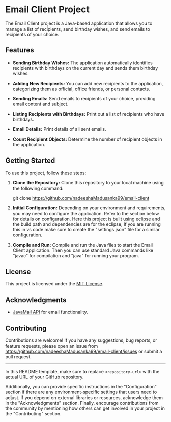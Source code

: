 # Email Client Project

The Email Client project is a Java-based application that allows you to manage a list of recipients, send birthday wishes, and send emails to recipients of your choice.

## Features

- **Sending Birthday Wishes:** The application automatically identifies recipients with birthdays on the current day and sends them birthday wishes.

- **Adding New Recipients:** You can add new recipients to the application, categorizing them as official, office friends, or personal contacts.

- **Sending Emails:** Send emails to recipients of your choice, providing email content and subject.

- **Listing Recipients with Birthdays:** Print out a list of recipients who have birthdays.

- **Email Details:** Print details of all sent emails.

- **Count Recipient Objects:** Determine the number of recipient objects in the application.

## Getting Started

To use this project, follow these steps:

1. **Clone the Repository:** Clone this repository to your local machine using the following command:

   git clone https://github.com/nadeeshaMadusanka99/email-client

2. **Initial Configuration:** Depending on your environment and requirements, you may need to configure the application. Refer to the section below for details on configuration.
   Here this project is built using eclipse and the build path and dependencies are for the eclipse, If you are running this in vs code make sure to create the "settings.json" file for a similar configuration. 

4. **Compile and Run:** Compile and run the Java files to start the Email Client application.
     Then you can use standard Java commands like "javac" for compilation and "java" for running your program.

## License

This project is licensed under the [MIT License](LICENSE).

## Acknowledgments

- [JavaMail API](https://javaee.github.io/javamail/) for email functionality.


## Contributing

Contributions are welcome! If you have any suggestions, bug reports, or feature requests, please open an issue from https://github.com/nadeeshaMadusanka99/email-client/issues or submit a pull request.

---

In this README template, make sure to replace `<repository-url>` with the actual URL of your GitHub repository.

Additionally, you can provide specific instructions in the "Configuration" section if there are any environment-specific settings that users need to adjust. If you depend on external libraries or resources, acknowledge them in the "Acknowledgments" section. Finally, encourage contributions from the community by mentioning how others can get involved in your project in the "Contributing" section.
